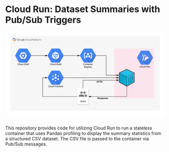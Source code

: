 # Cloud Run: Dataset Summaries with Pub/Sub Triggers

<p align="left">
    <img src="img/cloud-run.png" align="middle" alt="Cloud Run."/>
</p>

<br>
This repository provides code for utilizing Cloud Run to run a stateless container that uses Pandas profiling to display the summary statistics from a structured CSV dataset. The CSV file is passed to the container via Pub/Sub messages.